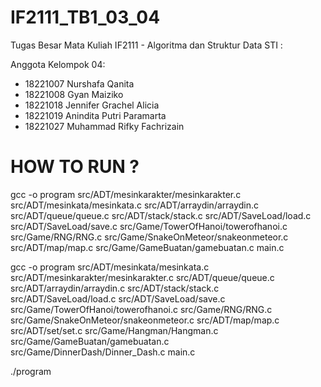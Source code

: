 # IF2111_TB1_03_04

Tugas Besar Mata Kuliah IF2111 - Algoritma dan Struktur Data STI :

Anggota Kelompok 04:

- 18221007 Nurshafa Qanita
- 18221008 Gyan Maiziko
- 18221018 Jennifer Grachel Alicia
- 18221019 Anindita Putri Paramarta
- 18221027 Muhammad Rifky Fachrizain

# HOW TO RUN ? 

gcc -o program src/ADT/mesinkarakter/mesinkarakter.c src/ADT/mesinkata/mesinkata.c src/ADT/arraydin/arraydin.c src/ADT/queue/queue.c src/ADT/stack/stack.c src/ADT/SaveLoad/load.c src/ADT/SaveLoad/save.c src/Game/TowerOfHanoi/towerofhanoi.c src/Game/RNG/RNG.c src/Game/SnakeOnMeteor/snakeonmeteor.c src/ADT/map/map.c src/Game/GameBuatan/gamebuatan.c main.c


gcc -o program src/ADT/mesinkata/mesinkata.c src/ADT/mesinkarakter/mesinkarakter.c src/ADT/queue/queue.c src/ADT/arraydin/arraydin.c src/ADT/stack/stack.c src/ADT/SaveLoad/load.c src/ADT/SaveLoad/save.c src/Game/TowerOfHanoi/towerofhanoi.c src/Game/RNG/RNG.c src/Game/SnakeOnMeteor/snakeonmeteor.c src/ADT/map/map.c src/ADT/set/set.c src/Game/Hangman/Hangman.c src/Game/GameBuatan/gamebuatan.c src/Game/DinnerDash/Dinner_Dash.c main.c

./program
